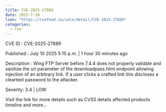 ```yaml
--- 
title: CVE-2025-27889
date: 2025-7-10
lien: "https://cvefeed.io/vuln/detail/CVE-2025-27889"
categories:
  - cve
---
```


CVE ID : CVE-2025-27889

Published :  July 10
2025
5:15 p.m. | 1 hour
30 minutes ago

Description : Wing FTP Server before 7.4.4 does not properly validate and sanitize the url parameter of the downloadpass.html endpoint
allowing injection of an arbitrary link. If a user clicks a crafted link
this discloses a cleartext password to the attacker.

Severity: 3.4 | LOW

Visit the link for more details
such as CVSS details
affected products
timeline
and more...
